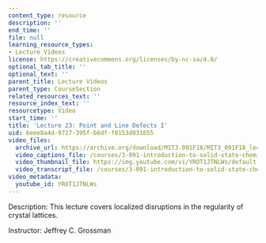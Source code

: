 ```yaml
---
content_type: resource
description: ''
end_time: ''
file: null
learning_resource_types:
- Lecture Videos
license: https://creativecommons.org/licenses/by-nc-sa/4.0/
optional_tab_title: ''
optional_text: ''
parent_title: Lecture Videos
parent_type: CourseSection
related_resources_text: ''
resource_index_text: ''
resourcetype: Video
start_time: ''
title: 'Lecture 23: Point and Line Defects I'
uid: 6eee8a4d-9727-395f-b6df-f0153d931655
video_files:
  archive_url: https://archive.org/download/MIT3.091F18/MIT3_091F18_lec23_300k.mp4
  video_captions_file: /courses/3-091-introduction-to-solid-state-chemistry-fall-2018/YROT1JTNLWs_captions.webvtt
  video_thumbnail_file: https://img.youtube.com/vi/YROT1JTNLWs/default.jpg
  video_transcript_file: /courses/3-091-introduction-to-solid-state-chemistry-fall-2018/130db31507557d99461ffe79d8501de7_YROT1JTNLWs.pdf
video_metadata:
  youtube_id: YROT1JTNLWs
---
```


Description: This lecture covers localized disruptions in the regularity of crystal lattices.

Instructor: Jeffrey C. Grossman

